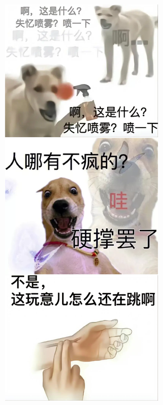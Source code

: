 <img src="/img/one.png" alt="one" style="zoom:80%;" />

<img src="/img/there.png" alt="there" style="zoom:80%;" />

<img src="/img/two.png" alt="two" style="zoom:80%;" />